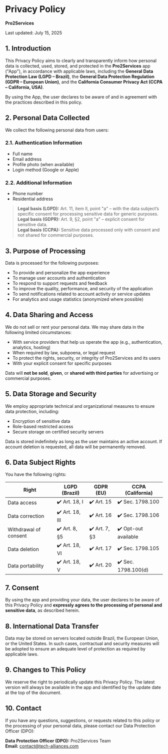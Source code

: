 # Privacy Policy

**Pro2Services**

Last updated: July 15, 2025

## 1. Introduction

This Privacy Policy aims to clearly and transparently inform how personal data is collected, used, stored, and protected in the **Pro2Services** app ("App"), in accordance with applicable laws, including the **General Data Protection Law (LGPD – Brazil)**, the **General Data Protection Regulation (GDPR – European Union)**, and the **California Consumer Privacy Act (CCPA – California, USA)**.

By using the App, the user declares to be aware of and in agreement with the practices described in this policy.

## 2. Personal Data Collected

We collect the following personal data from users:

### 2.1. Authentication Information

- Full name  
- Email address  
- Profile photo (when available)  
- Login method (Google or Apple)

### 2.2. Additional Information

- Phone number  
- Residential address

> **Legal basis (LGPD):** Art. 11, item II, point "a" – with the data subject’s specific consent for processing sensitive data for generic purposes.  
> **Legal basis (GDPR):** Art. 9, §2, point "a" – explicit consent for sensitive data.  
> **Legal basis (CCPA):** Sensitive data processed only with consent and not shared for commercial purposes.

## 3. Purpose of Processing

Data is processed for the following purposes:

- To provide and personalize the app experience
- To manage user accounts and authentication
- To respond to support requests and feedback
- To improve the quality, performance, and security of the application
- To send notifications related to account activity or service updates
- For analytics and usage statistics (anonymized where possible)

## 4. Data Sharing and Access

We do not sell or rent your personal data. We may share data in the following limited circumstances:

- With service providers that help us operate the app (e.g., authentication, analytics, hosting)
- When required by law, subpoena, or legal request
- To protect the rights, security, or integrity of Pro2Services and its users
- With your explicit consent for specific purposes

Data will **not be sold**, **given**, or **shared with third parties** for advertising or commercial purposes.

## 5. Data Storage and Security

We employ appropriate technical and organizational measures to ensure data protection, including:

- Encryption of sensitive data  
- Role-based restricted access  
- Secure storage on certified security servers

Data is stored indefinitely as long as the user maintains an active account. If account deletion is requested, all data will be permanently removed.

## 6. Data Subject Rights

You have the following rights:

|Right|LGPD (Brazil)|GDPR (EU)|CCPA (California)|
|--|--|--|--|
| Data access |✔️ Art. 18, I |✔️ Art. 15 |✔️ Sec. 1798.100 |
| Data correction |✔️ Art. 18, III |✔️ Art. 16 |✔️ Sec. 1798.106 |
| Withdrawal of consent |✔️ Art. 8, §5 |✔️ Art. 7, §3 |✔️ Opt-out available |
| Data deletion |✔️ Art. 18, VI |✔️ Art. 17 |✔️ Sec. 1798.105 |
| Data portability |✔️ Art. 18, V |✔️ Art. 20 |✔️ Sec. 1798.100(d) |

## 7. Consent

By using the app and providing your data, the user declares to be aware of this Privacy Policy and **expressly agrees to the processing of personal and sensitive data**, as described herein.

## 8. International Data Transfer

Data may be stored on servers located outside Brazil, the European Union, or the United States. In such cases, contractual and security measures will be adopted to ensure an adequate level of protection as required by applicable laws.

## 9. Changes to This Policy

We reserve the right to periodically update this Privacy Policy. The latest version will always be available in the app and identified by the update date at the top of the document.

## 10. Contact

If you have any questions, suggestions, or requests related to this policy or the processing of your personal data, please contact our Data Protection Officer (DPO):

**Data Protection Officer (DPO):** Pro2Services Team  
**Email:** contact@tech-alliances.com
